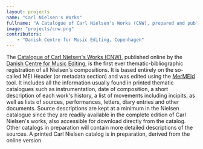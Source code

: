 ```yaml
---
layout: projects
name: "Carl Nielsen's Works"
fullname: "A Catalogue of Carl Nielsen's Works (CNW), prepared and published by the Danish Center for Music Editing, utilizing the MerMEId editor"
image: "projects/cnw.png"
contributors: 
    - "Danish Centre for Music Editing, Copenhagen"
---
```

The [Catalogue of Carl Nielsen's Works (CNW)](http://www.kb.dk/dcm/cnw/navigation.xq), published online by the [Danish Centre for Music Editing](http://www.kb.dk/en/nb/dcm/), is the first ever thematic-bibliographic registration of all Nielsen's compositions. It is based entirely on the so-called MEI Header (or metadata section) and was edited using the [MerMEId](http://music-encoding.org/tools/mermeid/) tool. It includes all the information usually found in printed thematic catalogues such as instrumentation, date of composition, a short description of each work's history, a list of movements including incipits, as well as lists of sources, performances, letters, diary entries and other documents. Source descriptions are kept at a minimum in the Nielsen catalogue since they are readily available in the complete edition of Carl Nielsen's works, also accessible for download directly from the catalog. Other catalogs in preparation will contain more detailed descriptions of the sources. A printed Carl Nielsen catalog is in preparation, derived from the online version.  
